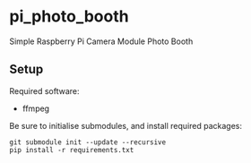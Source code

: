# pi_photo_booth
Simple Raspberry Pi Camera Module Photo Booth

## Setup 

Required software: 
* ffmpeg

Be sure to initialise submodules, and install required packages: 

```
git submodule init --update --recursive 
pip install -r requirements.txt
```

